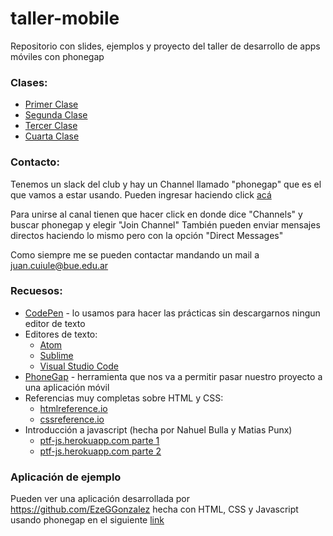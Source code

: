 # taller-mobile
Repositorio con slides, ejemplos y proyecto del taller de desarrollo de apps móviles con phonegap

### Clases:
- [Primer Clase](https://ptf-houssay.github.io/taller-mobile/clase-1/)
- [Segunda Clase](https://ptf-houssay.github.io/taller-mobile/clase-2/)
- [Tercer Clase](https://ptf-houssay.github.io/taller-mobile/clase-3/)
- [Cuarta Clase](https://ptf-houssay.github.io/taller-mobile/clase-4/slides-cuarto-encuentro.html)

### Contacto:

Tenemos un slack del club y hay un Channel llamado "phonegap" que es el que vamos a estar usando.
Pueden ingresar haciendo click [acá](http://bit.ly/slack-ptf-houssay)

Para unirse al canal tienen que hacer click en donde dice "Channels" y buscar phonegap y elegir "Join Channel"
También pueden enviar mensajes directos haciendo lo mismo pero con la opción "Direct Messages"

Como siempre me se pueden contactar mandando un mail a juan.cuiule@bue.edu.ar

### Recuesos:

- [CodePen](https://codepen.io/) - lo usamos para hacer las prácticas sin descargarnos ningun editor de texto
- Editores de texto:
  - [Atom](https://atom.io/)
  - [Sublime](https://www.sublimetext.com/)
  - [Visual Studio Code](https://code.visualstudio.com/)
- [PhoneGap](https://phonegap.com/) - herramienta que nos va a permitir pasar nuestro proyecto a una aplicación móvil
- Referencias muy completas sobre HTML y CSS:
  - [htmlreference.io](http://htmlreference.io)
  - [cssreference.io](http://cssreference.io)
- Introducción a javascript (hecha por Nahuel Bulla y Matias Punx)
  - [ptf-js.herokuapp.com parte 1](https://ptf-js.herokuapp.com/)
  - [ptf-js.herokuapp.com parte 2](https://ptf-js.herokuapp.com/2)

### Aplicación de ejemplo

Pueden ver una aplicación desarrollada por https://github.com/EzeGGonzalez hecha con HTML, CSS y Javascript usando phonegap en el siguiente [link](https://github.com/ptf-houssay/ptf-phonegap-diary)
